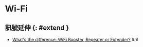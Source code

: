 # Wi-Fi

## 訊號延伸 {: #extend }

  - [What's the difference: WiFi Booster, Repeater or Extender?](https://www.waveform.com/pages/wifi-booster-repeater-extender-differences) #ril
